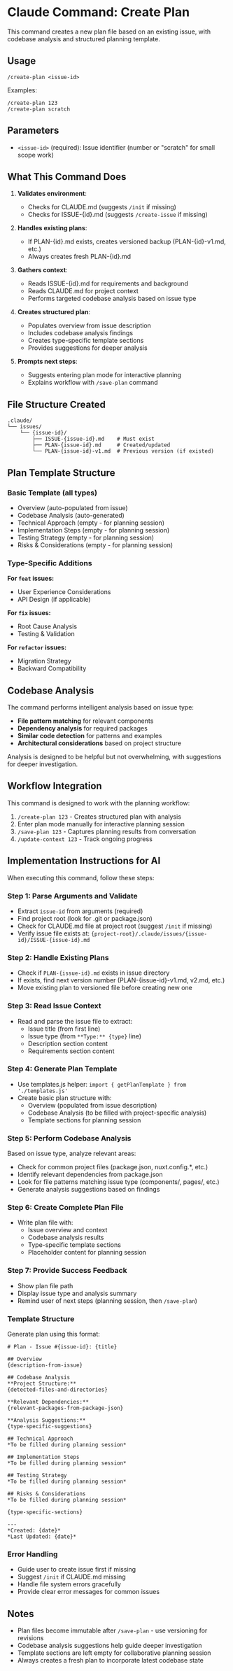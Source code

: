 # Claude Command: Create Plan

This command creates a new plan file based on an existing issue, with codebase analysis and structured planning template.

## Usage

```
/create-plan <issue-id>
```

Examples:
```
/create-plan 123
/create-plan scratch
```

## Parameters

- `<issue-id>` (required): Issue identifier (number or "scratch" for small scope work)

## What This Command Does

1. **Validates environment**:
   - Checks for CLAUDE.md (suggests `/init` if missing)
   - Checks for ISSUE-{id}.md (suggests `/create-issue` if missing)

2. **Handles existing plans**:
   - If PLAN-{id}.md exists, creates versioned backup (PLAN-{id}-v1.md, etc.)
   - Always creates fresh PLAN-{id}.md

3. **Gathers context**:
   - Reads ISSUE-{id}.md for requirements and background
   - Reads CLAUDE.md for project context
   - Performs targeted codebase analysis based on issue type

4. **Creates structured plan**:
   - Populates overview from issue description
   - Includes codebase analysis findings
   - Creates type-specific template sections
   - Provides suggestions for deeper analysis

5. **Prompts next steps**:
   - Suggests entering plan mode for interactive planning
   - Explains workflow with `/save-plan` command

## File Structure Created

```
.claude/
└── issues/
    └── {issue-id}/
        ├── ISSUE-{issue-id}.md    # Must exist
        ├── PLAN-{issue-id}.md     # Created/updated
        └── PLAN-{issue-id}-v1.md  # Previous version (if existed)
```

## Plan Template Structure

### Basic Template (all types)
- Overview (auto-populated from issue)
- Codebase Analysis (auto-generated)
- Technical Approach (empty - for planning session)
- Implementation Steps (empty - for planning session)
- Testing Strategy (empty - for planning session)
- Risks & Considerations (empty - for planning session)

### Type-Specific Additions

**For `feat` issues:**
- User Experience Considerations
- API Design (if applicable)

**For `fix` issues:**
- Root Cause Analysis
- Testing & Validation

**For `refactor` issues:**
- Migration Strategy
- Backward Compatibility

## Codebase Analysis

The command performs intelligent analysis based on issue type:
- **File pattern matching** for relevant components
- **Dependency analysis** for required packages
- **Similar code detection** for patterns and examples
- **Architectural considerations** based on project structure

Analysis is designed to be helpful but not overwhelming, with suggestions for deeper investigation.

## Workflow Integration

This command is designed to work with the planning workflow:

1. `/create-plan 123` - Creates structured plan with analysis
2. Enter plan mode manually for interactive planning session
3. `/save-plan 123` - Captures planning results from conversation
4. `/update-context 123` - Track ongoing progress

## Implementation Instructions for AI

When executing this command, follow these steps:

### Step 1: Parse Arguments and Validate
- Extract `issue-id` from arguments (required)
- Find project root (look for .git or package.json)
- Check for CLAUDE.md file at project root (suggest `/init` if missing)
- Verify issue file exists at: `{project-root}/.claude/issues/{issue-id}/ISSUE-{issue-id}.md`

### Step 2: Handle Existing Plans
- Check if `PLAN-{issue-id}.md` exists in issue directory
- If exists, find next version number (PLAN-{issue-id}-v1.md, v2.md, etc.)
- Move existing plan to versioned file before creating new one

### Step 3: Read Issue Context
- Read and parse the issue file to extract:
  - Issue title (from first line)
  - Issue type (from `**Type:** {type}` line)
  - Description section content
  - Requirements section content

### Step 4: Generate Plan Template
- Use templates.js helper: `import { getPlanTemplate } from './templates.js'`
- Create basic plan structure with:
  - Overview (populated from issue description)
  - Codebase Analysis (to be filled with project-specific analysis)
  - Template sections for planning session

### Step 5: Perform Codebase Analysis
Based on issue type, analyze relevant areas:
- Check for common project files (package.json, nuxt.config.*, etc.)
- Identify relevant dependencies from package.json
- Look for file patterns matching issue type (components/, pages/, etc.)
- Generate analysis suggestions based on findings

### Step 6: Create Complete Plan File
- Write plan file with:
  - Issue overview and context
  - Codebase analysis results
  - Type-specific template sections
  - Placeholder content for planning session

### Step 7: Provide Success Feedback
- Show plan file path
- Display issue type and analysis summary
- Remind user of next steps (planning session, then `/save-plan`)

### Template Structure
Generate plan using this format:
```
# Plan - Issue #{issue-id}: {title}

## Overview
{description-from-issue}

## Codebase Analysis
**Project Structure:**
{detected-files-and-directories}

**Relevant Dependencies:**
{relevant-packages-from-package-json}

**Analysis Suggestions:**
{type-specific-suggestions}

## Technical Approach
*To be filled during planning session*

## Implementation Steps
*To be filled during planning session*

## Testing Strategy
*To be filled during planning session*

## Risks & Considerations
*To be filled during planning session*

{type-specific-sections}

---
*Created: {date}*
*Last Updated: {date}*
```

### Error Handling
- Guide user to create issue first if missing
- Suggest `/init` if CLAUDE.md missing
- Handle file system errors gracefully
- Provide clear error messages for common issues

## Notes

- Plan files become immutable after `/save-plan` - use versioning for revisions
- Codebase analysis suggestions help guide deeper investigation
- Template sections are left empty for collaborative planning session
- Always creates a fresh plan to incorporate latest codebase state